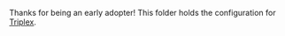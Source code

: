Thanks for being an early adopter! This folder holds the configuration for
[Triplex](https://github.com/trytriplex/triplex).
